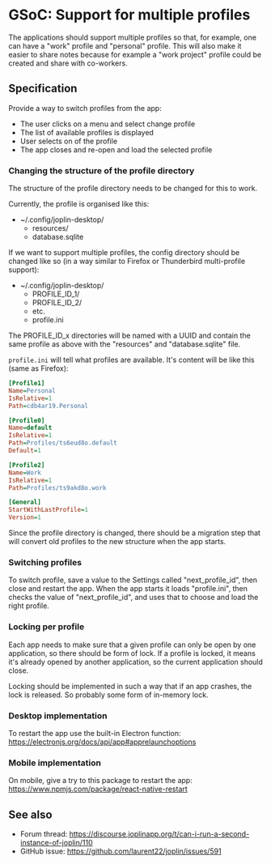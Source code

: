 # GSoC: Support for multiple profiles

The applications should support multiple profiles so that, for example, one can have a "work" profile and "personal" profile. This will also make it easier to share notes because for example a "work project" profile could be created and share with co-workers.

## Specification

Provide a way to switch profiles from the app:

- The user clicks on a menu and select change profile
- The list of available profiles is displayed
- User selects on of the profile
- The app closes and re-open and load the selected profile

### Changing the structure of the profile directory

The structure of the profile directory needs to be changed for this to work.

Currently, the profile is organised like this:

* ~/.config/joplin-desktop/
	* resources/
	* database.sqlite

If we want to support multiple profiles, the config directory should be changed like so (in a way similar to Firefox or Thunderbird multi-profile support):

* ~/.config/joplin-desktop/
	* PROFILE_ID_1/
	* PROFILE_ID_2/
	* etc.
	* profile.ini

The PROFILE_ID_x directories will be named with a UUID and contain the same profile as above with the "resources" and "database.sqlite" file.

`profile.ini` will tell what profiles are available. It's content will be like this (same as Firefox):

```ini
[Profile1]
Name=Personal
IsRelative=1
Path=cdb4ar19.Personal

[Profile0]
Name=default
IsRelative=1
Path=Profiles/ts6eud8o.default
Default=1

[Profile2]
Name=Work
IsRelative=1
Path=Profiles/ts9akd8o.work

[General]
StartWithLastProfile=1
Version=1
```

Since the profile directory is changed, there should be a migration step that will convert old profiles to the new structure when the app starts.

### Switching profiles

To switch profile, save a value to the Settings called "next_profile_id", then close and restart the app. When the app starts it loads "profile.ini", then checks the value of "next_profile_id", and uses that to choose and load the right profile.

### Locking per profile

Each app needs to make sure that a given profile can only be open by one application, so there should be form of lock. If a profile is locked, it means it's already opened by another application, so the current application should close.

Locking should be implemented in such a way that if an app crashes, the lock is released. So probably some form of in-memory lock.

### Desktop implementation

To restart the app use the built-in Electron function: https://electronjs.org/docs/api/app#apprelaunchoptions

### Mobile implementation

On mobile, give a try to this package to restart the app: https://www.npmjs.com/package/react-native-restart

## See also

- Forum thread: https://discourse.joplinapp.org/t/can-i-run-a-second-instance-of-joplin/110
- GitHub issue: https://github.com/laurent22/joplin/issues/591
